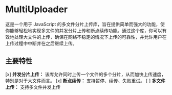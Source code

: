 # MultiUploader

这是一个用于 JavaScript 的多文件分片上传库，旨在提供简单而强大的功能，使你能够轻松地实现多文件的并发分片上传和断点续传功能。通过这个库，你可以有效地处理大文件的上传，确保在网络不稳定的情况下上传的可靠性，并允许用户在上传过程中中断并在之后继续上传。

## 主要特性

[x] **并发分片上传：** 该库允许同时上传一个文件的多个分片，从而加快上传速度，特别是对于大文件而言。
[x] **断点续传：** 支持暂停、续传、失败重试。
[ ] **多文件上传：** 支持多文件并发上传

